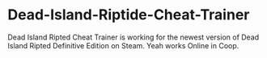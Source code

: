 # Dead-Island-Riptide-Cheat-Trainer
Dead Island Ripted Cheat Trainer is working for the newest version of Dead Island Ripted Definitive Edition on Steam. Yeah works Online in Coop.
